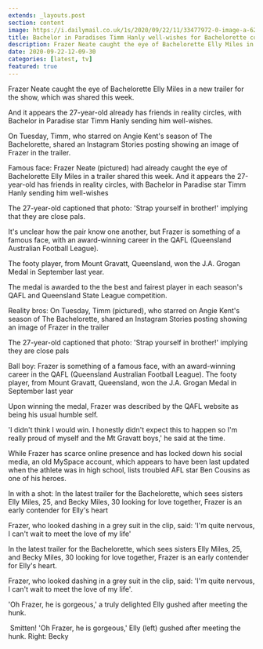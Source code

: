 ```yaml
---
extends: _layouts.post
section: content
image: https://i.dailymail.co.uk/1s/2020/09/22/11/33477972-0-image-a-62_1600771851511.jpg 
title: Bachelor in Paradises Timm Hanly well-wishes for Bachelorette contestant QAFL star Frazer Neate 
description: Frazer Neate caught the eye of Bachelorette Elly Miles in a new trailer for the show, which was shared this week.  
date: 2020-09-22-12-09-30 
categories: [latest, tv] 
featured: true 
--- 
```

Frazer Neate caught the eye of Bachelorette Elly Miles in a new trailer for the show, which was shared this week. 

And it appears the 27-year-old already has friends in reality circles, with Bachelor in Paradise star Timm Hanly sending him well-wishes. 

On Tuesday, Timm, who starred on Angie Kent's season of The Bachelorette, shared an Instagram Stories posting showing an image of Frazer in the trailer. 

Famous face: Frazer Neate (pictured) had already caught the eye of Bachelorette Elly Miles in a trailer shared this week. And it appears the 27-year-old has friends in reality circles, with Bachelor in Paradise star Timm Hanly sending him well-wishes

The 27-year-old captioned that photo: 'Strap yourself in brother!' implying that they are close pals. 

It's unclear how the pair know one another, but Frazer is something of a famous face, with an award-winning career in the QAFL (Queensland Australian Football League). 

The footy player, from Mount Gravatt, Queensland, won the J.A. Grogan Medal in September last year.  

The medal is awarded to the the best and fairest player in each season's QAFL and Queensland State League competition. 

Reality bros: On Tuesday, Timm (pictured), who starred on Angie Kent's season of The Bachelorette, shared an Instagram Stories posting showing an image of Frazer in the trailer

The 27-year-old captioned that photo: 'Strap yourself in brother!' implying they are close pals 

Ball boy: Frazer is something of a famous face, with an award-winning career in the QAFL (Queensland Australian Football League). The footy player, from Mount Gravatt, Queensland, won the J.A. Grogan Medal in September last year

Upon winning the medal, Frazer was described by the QAFL website as being his usual humble self.   

'I didn't think I would win. I honestly didn't expect this to happen so I'm really proud of myself and the Mt Gravatt boys,' he said at the time.  

While Frazer has scarce online presence and has locked down his social media, an old MySpace account, which appears to have been last updated when the athlete was in high school, lists troubled AFL star Ben Cousins as one of his heroes. 

In with a shot: In the latest trailer for the Bachelorette, which sees sisters Elly Miles, 25, and Becky Miles, 30 looking for love together, Frazer is an early contender for Elly's heart

Frazer, who looked dashing in a grey suit in the clip, said: 'I'm quite nervous, I can't wait to meet the love of my life'

In the latest trailer for the Bachelorette, which sees sisters Elly Miles, 25, and Becky Miles, 30 looking for love together, Frazer is an early contender for Elly's heart. 

Frazer, who looked dashing in a grey suit in the clip, said: 'I'm quite nervous, I can't wait to meet the love of my life'.   

'Oh Frazer, he is gorgeous,' a truly delighted Elly gushed after meeting the hunk.  

 Smitten! 'Oh Frazer, he is gorgeous,' Elly (left) gushed after meeting the hunk. Right: Becky

